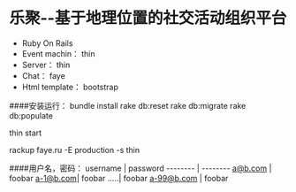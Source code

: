 乐聚--基于地理位置的社交活动组织平台
===============

- Ruby On Rails 
- Event machin： thin
- Server： thin
- Chat： faye
- Html template： bootstrap
 
####安装运行：
  bundle install
  rake db:reset
  rake db:migrate
  rake db:populate


  thin start

  rackup faye.ru -E production -s thin

####用户名，密码：
username | password
-------- | --------
a@b.com  | foobar
a-1@b.com| foobar
.....| foobar
a-99@b.com | foobar
  
